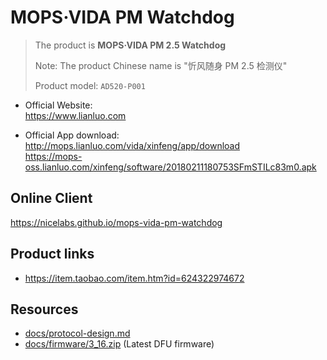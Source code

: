 # MOPS·VIDA PM Watchdog

> The product is **MOPS·VIDA PM 2.5 Watchdog**
>
> Note: The product Chinese name is "忻风随身 PM 2.5 检测仪"
>
> Product model: `AD520-P001`

- Official Website:
  <br><https://www.lianluo.com>

- Official App download:
  <br><http://mops.lianluo.com/vida/xinfeng/app/download>
  <br><https://mops-oss.lianluo.com/xinfeng/software/20180211180753SFmSTILc83m0.apk>

## Online Client

<https://nicelabs.github.io/mops-vida-pm-watchdog>

## Product links

- <https://item.taobao.com/item.htm?id=624322974672>

## Resources

- [docs/protocol-design.md](docs/protocol-design.md)
- [docs/firmware/3_16.zip](docs/firmware/3_16.zip) (Latest DFU firmware)
